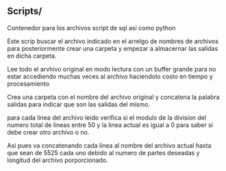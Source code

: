 ## Scripts/
Contenedor para los archivos script de sql así como python

Este scrip buscar el archivo indicado en el arrelgo de nombres de archivos para posteriormente crear una carpeta y empezar a almacernar las salidas en dicha carpeta.

Lee todo el arvhivo original en modo lectura con un buffer grande para no estar accediendo muchas veces al archivo haciendolo costo en tiempo y procesamiento

Crea una carpeta con el nombre del archivo original y concatena la palabra salidas para indicar que son las salidas del mismo.

para cada linea del archivo leido verifica si el modulo de la division del numero total de lineas entre 50 y la linea actual es igual a 0 para saber si debe crear otro archivo o no. 

Asi pues va concatenando cada linea al nombre del archivo actual hasta que sean de 5525 cada uno debido al numero de partes deseadas y longitud del archivo porporcionado. 